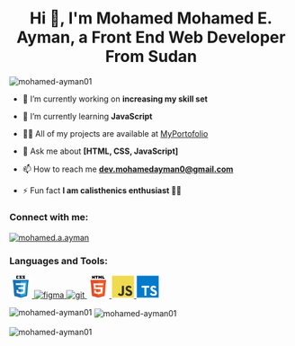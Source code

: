 <h1 align="center">Hi 👋, I'm Mohamed Mohamed E. Ayman, a Front End Web Developer From Sudan</h1>
<!-- <h3 align="center">creativity is my thing ✨</h3> -->

<p align="left"> <img src="https://komarev.com/ghpvc/?username=mohamed-ayman01&label=Profile%20views&color=0e75b6&style=flat" alt="mohamed-ayman01" /> </p>

<!-- <p align="left"> <a href="https://github.com/ryo-ma/github-profile-trophy"><img src="https://github-profile-trophy.vercel.app/?username=mohamed-ayman01" alt="mohamed-ayman01" /></a> </p> -->

- 🔭 I’m currently working on **increasing my skill set**

- 🌱 I’m currently learning **JavaScript**

- 👨‍💻 All of my projects are available at [MyPortofolio](https://mohamed-ayman01.github.io/)

- 💬 Ask me about **[HTML, CSS, JavaScript]**

- 📫 How to reach me **dev.mohamedayman0@gmail.com**

- ⚡ Fun fact **I am calisthenics enthusiast 🤸‍♂️**

<h3 align="left">Connect with me:</h3>
<p align="left">
<a href="https://codepen.io/mohamed.a.ayman" target="blank"><img align="center" src="https://raw.githubusercontent.com/rahuldkjain/github-profile-readme-generator/master/src/images/icons/Social/codepen.svg" alt="mohamed.a.ayman" height="30" width="40" /></a>
<!-- <a href="https://twitter.com/DevMohamedayman" target="blank"><img align="center" src="https://raw.githubusercontent.com/rahuldkjain/github-profile-readme-generator/master/src/images/icons/Social/twitter.svg" alt="dev.mohamedayman" height="30" width="40" /></a> -->
</p>

<h3 align="left">Languages and Tools:</h3>
<p align="left"> <a href="https://www.w3schools.com/css/" target="_blank" rel="noreferrer"> <img src="https://raw.githubusercontent.com/devicons/devicon/master/icons/css3/css3-original-wordmark.svg" alt="css3" width="40" height="40"/> </a> <a href="https://www.figma.com/" target="_blank" rel="noreferrer"> <img src="https://www.vectorlogo.zone/logos/figma/figma-icon.svg" alt="figma" width="40" height="40"/> </a> <a href="https://git-scm.com/" target="_blank" rel="noreferrer"> <img src="https://www.vectorlogo.zone/logos/git-scm/git-scm-icon.svg" alt="git" width="40" height="40"/> </a> <a href="https://www.w3.org/html/" target="_blank" rel="noreferrer"> <img src="https://raw.githubusercontent.com/devicons/devicon/master/icons/html5/html5-original-wordmark.svg" alt="html5" width="40" height="40"/> </a> <a href="https://developer.mozilla.org/en-US/docs/Web/JavaScript" target="_blank" rel="noreferrer"> <img src="https://raw.githubusercontent.com/devicons/devicon/master/icons/javascript/javascript-original.svg" alt="javascript" width="40" height="40"/> </a> <a href="https://www.typescriptlang.org/" target="_blank" rel="noreferrer"> <img src="https://raw.githubusercontent.com/devicons/devicon/master/icons/typescript/typescript-original.svg" alt="typescript" width="40" height="40"/> </a> </p>

<p><img align="left" src="https://github-readme-stats.vercel.app/api/top-langs?username=mohamed-ayman01&show_icons=true&locale=en&layout=compact" alt="mohamed-ayman01" /></p>

<p>&nbsp;<img align="center" src="https://github-readme-stats.vercel.app/api?username=mohamed-ayman01&show_icons=true&locale=en" alt="mohamed-ayman01" /></p>

<p><img align="center" src="https://github-readme-streak-stats.herokuapp.com/?user=mohamed-ayman01&" alt="mohamed-ayman01" /></p>
